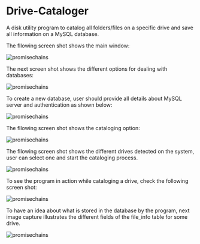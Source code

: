 # Drive-Cataloger
A disk utility program to catalog all folders/files on a specific drive and save all information on a MySQL database.

The fllowing screen shot shows the main window:

![promisechains](https://github.com/IhabMoha/Drive-Cataloger/blob/master/Cataloger%20Screen%20Shots/cataloger_1.PNG)



The next screen shot shows the different options for dealing with databases:

![promisechains](https://github.com/IhabMoha/Drive-Cataloger/blob/master/Cataloger%20Screen%20Shots/cataloger_2.PNG)



To create a new database, user should provide all details about MySQL server and authentication as shown below:

![promisechains](https://github.com/IhabMoha/Drive-Cataloger/blob/master/Cataloger%20Screen%20Shots/cataloger_3.PNG)



The fllowing screen shot shows the cataloging option:

![promisechains](https://github.com/IhabMoha/Drive-Cataloger/blob/master/Cataloger%20Screen%20Shots/cataloger_4.PNG)



The fllowing screen shot shows the different drives detected on the system, user can select one and start the cataloging process.

![promisechains](https://github.com/IhabMoha/Drive-Cataloger/blob/master/Cataloger%20Screen%20Shots/cataloger_5.PNG)



To see the program in action while cataloging a drive, check the following screen shot:

![promisechains](https://github.com/IhabMoha/Drive-Cataloger/blob/master/Cataloger%20Screen%20Shots/cataloger_6.PNG)



To have an idea about what is stored in the database by the program, next image capture illustrates the different fields of the file_info table for some drive.

![promisechains](https://github.com/IhabMoha/Drive-Cataloger/blob/master/Cataloger%20Screen%20Shots/cataloger_7.PNG)
